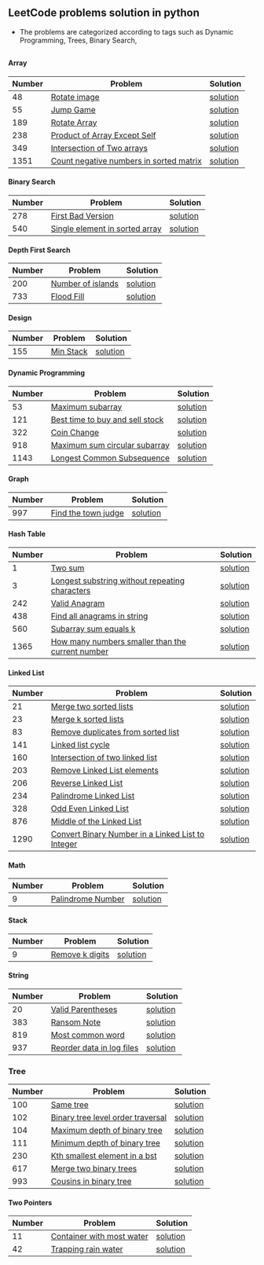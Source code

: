 ## LeetCode problems solution in python
* The problems are categorized according to tags such as Dynamic Programming, Trees, Binary Search, 
## 

#### Array
|  Number | Problem |   Solution |
| --- | --- | --- |
|  48 | [Rotate image](https://leetcode.com/problems/rotate-image/) | [solution](/Array/rotate_image.py)|
|  55 | [Jump Game](https://leetcode.com/problems/jump-game/) | [solution](/Array/jump_game.py)|
|  189 | [Rotate Array](https://leetcode.com/problems/rotate-array/) | [solution](/Array/Rotate_Array.py)|
|  238 | [Product of Array Except Self](https://leetcode.com/problems/product-of-array-except-self/) | [solution](/Array/Product_of_Array_Except_Self.py)|
|  349 | [Intersection of Two arrays](https://leetcode.com/problems/intersection-of-two-arrays/) | [solution](/Array/intersection_of_two_arrays.py)|
|  1351 | [Count negative numbers in sorted matrix](https://leetcode.com/problems/count-negative-numbers-in-a-sorted-matrix/) | [solution](/Array/count_negative_numbers_in_sorted_matrix.py)|

#### Binary Search
|  Number | Problem |   Solution |
| --- | --- | --- |
|  278 | [First Bad Version](https://leetcode.com/problems/first-bad-version/) | [solution](/Binary%20Search/first_bad_version.py)|
|  540 | [Single element in sorted array](https://leetcode.com/problems/single-element-in-a-sorted-array/) | [solution](/Binary%20Search/single_element_in_sorted_array.py)|

#### Depth First Search
|  Number | Problem |   Solution |
| --- | --- | --- |
|  200 | [Number of islands](https://leetcode.com/problems/number-of-islands/) | [solution](/Depth%20First%Search/number_of_islands.py)|
|  733 | [Flood Fill](https://leetcode.com/problems/flood-fill/) | [solution](/Depth%20First%Search/flood_fill.py)|

#### Design
|  Number | Problem |   Solution |
| --- | --- | --- |
|  155 | [Min Stack](https://leetcode.com/problems/min-stack/) | [solution](/Design/min_stack.py)|

#### Dynamic Programming
|  Number | Problem |   Solution |
| --- | --- | --- |
|  53 | [Maximum subarray](https://leetcode.com/problems/maximum-subarray/) | [solution](/Dynamic%20Programming/naximum_subarray.py)|
|  121 | [Best time to buy and sell stock](https://leetcode.com/problems/best-time-to-buy-and-sell-stock/) | [solution](/Dynamic%20Programming/Best_time_to_buy_and_sell_stock.py)|
|  322 | [Coin Change](https://leetcode.com/problems/coin-change/) | [solution](/Dynamic%20Programming/Coin_Change.py)|
|  918 | [Maximum sum circular subarray](https://leetcode.com/problems/maximum-sum-circular-subarray/) | [solution](/Dynamic%20Programming/maximum_sum_circular_subarray.py)|
|  1143 | [Longest Common Subsequence](https://leetcode.com/problems/longest-common-subsequence/) | [solution](/Dynamic%20Programming/Longest_Common_Subsequence.py)|

#### Graph
|  Number | Problem |   Solution |
| --- | --- | --- |
|  997 | [Find the town judge](https://leetcode.com/problems/find-the-town-judge/) | [solution](/Graph/find_the_town_judge.py)|

#### Hash Table
|  Number | Problem |   Solution |
| --- | --- | --- |
|  1 | [Two sum](https://leetcode.com/problems/two-sum/) | [solution](/Hash%20Table/Two_sum.py)|
|  3 | [Longest substring without repeating characters](https://leetcode.com/problems/longest-substring-without-repeating-characters/) | [solution](/Hash%20Table/Longest_substring_without_repeating_characters.py)|
|  242 | [Valid Anagram](https://leetcode.com/problems/valid-anagram/) | [solution](/Hash%20Table/Valid_Anagram.py)|
|  438 | [Find all anagrams in string](https://leetcode.com/problems/find-all-anagrams-in-a-string/) | [solution](/Hash%20Table/find_all_anagrams_in_string.py)|
|  560 | [Subarray sum equals k](https://leetcode.com/problems/subarray-sum-equals-k/) | [solution](/Hash%20Table/Subarray_sum_equals_k.py)|
|  1365 | [How many numbers smaller than the current number](https://leetcode.com/problems/how-many-numbers-are-smaller-than-the-current-number/) | [solution](/Hash%20Table/how_many_numbers_smaller_than_the_current_number.py)|

#### Linked List
|  Number | Problem |   Solution |
| --- | --- | --- |
|  21 | [Merge two sorted lists](https://leetcode.com/problems/merge-two-sorted-lists/) | [solution](/Linked%20List/merge_two_sorted_list.py)|
|  23 | [Merge k sorted lists](https://leetcode.com/problems/merge-k-sorted-lists/) | [solution](/Linked%20List/merge_k_sorted_lists.py)|
|  83 | [Remove duplicates from sorted list](https://leetcode.com/problems/remove-duplicated-from-sorted-list/) | [solution](/Linked%20List/remove_duplicates_from_sorted_list.py)|
|  141 | [Linked list cycle](https://leetcode.com/problems/linked-list-cycle/) | [solution](/Linked%20List/linked_list_cycle.py)|
|  160 | [Intersection of two linked list](https://leetcode.com/problems/intersection-of-two-linked-list/) | [solution](/Linked%20List/intersection_of_two_linked_list.py)|
|  203 | [Remove Linked List elements](https://leetcode.com/problems/remove-linked-list-elements/) | [solution](/Linked%20List/remove_linked_list_elements.py)|
|  206 | [Reverse Linked List](https://leetcode.com/problems/reverse-linked-list/) | [solution](/Linked%20List/reverse_linked_list.py)|
|  234 | [Palindrome Linked List](https://leetcode.com/problems/palindrome-linked-list/) | [solution](/Linked%20List/palindrome_linked_list.py)|
|  328 | [Odd Even Linked List](https://leetcode.com/problems/odd-even-linked-list/) | [solution](/Linked%20List/odd_even_linked_list.py)|
|  876 | [Middle of the Linked List](https://leetcode.com/problems/middle-of-the-linked-list/) | [solution](/Linked%20List/middle_of_the_linked_list.py)|
|  1290 | [Convert Binary Number in a Linked List to Integer](https://leetcode.com/problems/convert-binary-number-in-a-linked-list-to-integer/) | [solution](/Linked%20List/convert_binary_Number_in_linked_list_to_integer.py)|

#### Math
|  Number | Problem |   Solution |
| --- | --- | --- |
|  9 | [Palindrome Number](https://leetcode.com/problems/palindrome-number/) | [solution](/Math/palindrome.py)|

#### Stack
|  Number | Problem |   Solution |
| --- | --- | --- |
|  9 | [Remove k digits](https://leetcode.com/problems/remove-k-digits/) | [solution](/Stack/remove_k_digits.py)|

#### String

|  Number | Problem |   Solution |
| --- | --- | --- |
|  20 | [Valid Parentheses](https://leetcode.com/problems/valid-parentheses/) | [solution](/String/valid-parentheses.py)|
|  383 | [Ransom Note](https://leetcode.com/problems/ransom-note/) | [solution](/String/ransom_note.py)|
|  819 | [Most common word](https://leetcode.com/problems/most-common-word/) | [solution](/String/most_common_word.py)|
|  937 | [Reorder data in log files](https://leetcode.com/problems/reorder-data-in-log-files/) | [solution](/String/reorder_data_in_log_files.py)|

### Tree

|  Number | Problem |   Solution |
| --- | --- | --- |
|  100 | [Same tree](https://leetcode.com/problems/same-tree/) | [solution](/Tree/same_tree.py)|
|  102 | [Binary tree level order traversal](https://leetcode.com/problems/binary-tree-level-order-traversal/) | [solution](/Tree/binary_tree_level_order_traversal.py)|
|  104 | [Maximum depth of binary tree](https://leetcode.com/problems/maximum-depth-of-binary-tree/) | [solution](/Tree/maximum_depth_of_binary_tree.py)|
|  111 | [Minimum depth of binary tree](https://leetcode.com/problems/minimum-depth-of-binary-tree/) | [solution](/Tree/minimum_depth_of_binary_tree.py)|
|  230 | [Kth smallest element in a bst](https://leetcode.com/problems/kth-smallest-element-in-a-bst/) | [solution](/Tree/kth_smalles_element_in_bst.py)|
|  617 | [Merge two binary trees](https://leetcode.com/problems/merge-two-binary-trees/) | [solution](/Tree/merge_two_binary_trees.py)|
|  993 | [Cousins in binary tree](https://leetcode.com/problems/cousins-in-binary-tree/) | [solution](/Tree/cousins_in_binary_tree.py)|

#### Two Pointers
|  Number | Problem |   Solution |
| --- | --- | --- |
|  11 | [Container with most water](https://leetcode.com/problems/container-with-most-water/) | [solution](/Two%20Pointers/container_with_most_water.py)|
|  42 | [Trapping rain water](https://leetcode.com/problems/trapping-rain-water/) | [solution](/Two%20Pointers/trapping_rain_water.py)|
